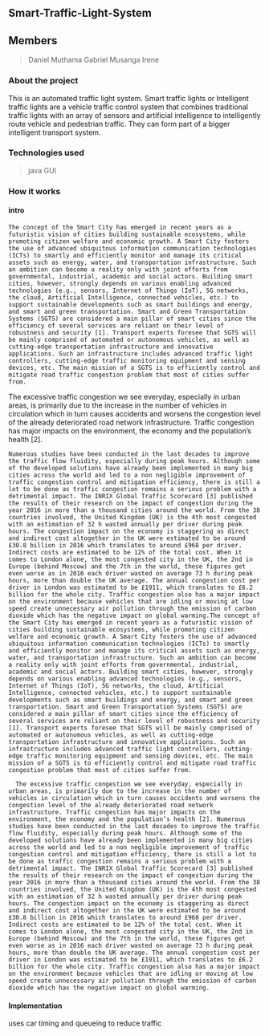 ## Smart-Traffic-Light-System

## Members

> Daniel Muthama
> Gabriel Musanga
> Irene

### About the project

This is an automated traffic light system. Smart traffic lights or Intelligent traffic lights are a vehicle traffic control system that combines traditional traffic lights with an array of sensors and artificial intelligence to intelligently route vehicle and pedestrian traffic. They can form part of a bigger intelligent transport system.

### Technologies used

> java 
> GUI

### How it works

#### intro

    The concept of the Smart City has emerged in recent years as a futuristic vision of cities building sustainable ecosystems, while promoting citizen welfare and economic growth. A Smart City fosters the use of advanced ubiquitous information communication technologies (ICTs) to smartly and efficiently monitor and manage its critical assets such as energy, water, and transportation infrastructure. Such an ambition can become a reality only with joint efforts from governmental, industrial, academic and social actors. Building smart cities, however, strongly depends on various enabling advanced technologies (e.g., sensors, Internet of Things (IoT), 5G networks, the cloud, Artificial Intelligence, connected vehicles, etc.) to support sustainable developments such as smart buildings and energy, and smart and green transportation. Smart and Green Transportation Systems (SGTS) are considered a main pillar of smart cities since the efficiency of several services are reliant on their level of robustness and security [1]. Transport experts foresee that SGTS will be mainly comprised of automated or autonomous vehicles, as well as cutting-edge transportation infrastructure and innovative applications. Such an infrastructure includes advanced traffic light controllers, cutting-edge traffic monitoring equipment and sensing devices, etc. The main mission of a SGTS is to efficiently control and mitigate road traffic congestion problem that most of cities suffer from.
The excessive traffic congestion we see everyday, especially in urban areas, is primarily due to the increase in the number of vehicles in circulation which in turn causes accidents and worsens the congestion level of the already deteriorated road network infrastructure. Traffic congestion has major impacts on the environment, the economy and the population’s health [2].
    
    Numerous studies have been conducted in the last decades to improve the traffic flow fluidity, especially during peak hours. Although some of the developed solutions have already been implemented in many big cities across the world and led to a non negligible improvement of traffic congestion control and mitigation efficiency, there is still a lot to be done as traffic congestion remains a serious problem with a detrimental impact. The INRIX Global Traffic Scorecard [3] published the results of their research on the impact of congestion during the year 2016 in more than a thousand cities around the world. From the 38 countries involved, the United Kingdom (UK) is the 4th most congested with an estimation of 32 h wasted annually per driver during peak hours. The congestion impact on the economy is staggering as direct and indirect cost altogether in the UK were estimated to be around £30.8 billion in 2016 which translates to around £968 per driver. Indirect costs are estimated to be 12% of the total cost. When it comes to London alone, the most congested city in the UK, the 2nd in Europe (behind Moscow) and the 7th in the world, these figures get even worse as in 2016 each driver wasted on average 73 h during peak hours, more than double the UK average. The annual congestion cost per driver in London was estimated to be £1911, which translates to £6.2 billion for the whole city. Traffic congestion also has a major impact on the environment because vehicles that are idling or moving at low speed create unnecessary air pollution through the emission of carbon dioxide which has the negative impact on global warming.The concept of the Smart City has emerged in recent years as a futuristic vision of cities building sustainable ecosystems, while promoting citizen welfare and economic growth. A Smart City fosters the use of advanced ubiquitous information communication technologies (ICTs) to smartly and efficiently monitor and manage its critical assets such as energy, water, and transportation infrastructure. Such an ambition can become a reality only with joint efforts from governmental, industrial, academic and social actors. Building smart cities, however, strongly depends on various enabling advanced technologies (e.g., sensors, Internet of Things (IoT), 5G networks, the cloud, Artificial Intelligence, connected vehicles, etc.) to support sustainable developments such as smart buildings and energy, and smart and green transportation. Smart and Green Transportation Systems (SGTS) are considered a main pillar of smart cities since the efficiency of several services are reliant on their level of robustness and security [1]. Transport experts foresee that SGTS will be mainly comprised of automated or autonomous vehicles, as well as cutting-edge transportation infrastructure and innovative applications. Such an infrastructure includes advanced traffic light controllers, cutting-edge traffic monitoring equipment and sensing devices, etc. The main mission of a SGTS is to efficiently control and mitigate road traffic congestion problem that most of cities suffer from.
    
      The excessive traffic congestion we see everyday, especially in urban areas, is primarily due to the increase in the number of vehicles in circulation which in turn causes accidents and worsens the congestion level of the already deteriorated road network infrastructure. Traffic congestion has major impacts on the environment, the economy and the population’s health [2]. Numerous studies have been conducted in the last decades to improve the traffic flow fluidity, especially during peak hours. Although some of the developed solutions have already been implemented in many big cities across the world and led to a non negligible improvement of traffic congestion control and mitigation efficiency, there is still a lot to be done as traffic congestion remains a serious problem with a detrimental impact. The INRIX Global Traffic Scorecard [3] published the results of their research on the impact of congestion during the year 2016 in more than a thousand cities around the world. From the 38 countries involved, the United Kingdom (UK) is the 4th most congested with an estimation of 32 h wasted annually per driver during peak hours. The congestion impact on the economy is staggering as direct and indirect cost altogether in the UK were estimated to be around £30.8 billion in 2016 which translates to around £968 per driver. Indirect costs are estimated to be 12% of the total cost. When it comes to London alone, the most congested city in the UK, the 2nd in Europe (behind Moscow) and the 7th in the world, these figures get even worse as in 2016 each driver wasted on average 73 h during peak hours, more than double the UK average. The annual congestion cost per driver in London was estimated to be £1911, which translates to £6.2 billion for the whole city. Traffic congestion also has a major impact on the environment because vehicles that are idling or moving at low speed create unnecessary air pollution through the emission of carbon dioxide which has the negative impact on global warming.
      
#### Implementation

uses car timing and queueing to reduce traffic
